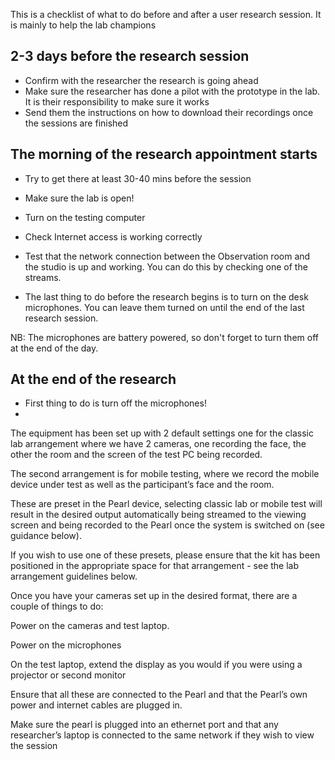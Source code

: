 
This is a checklist of what to do before and after a user research session. It is mainly to help the lab champions

## 2-3 days before the research session
- Confirm with the researcher the research is going ahead
- Make sure the researcher has done a pilot with the prototype in the lab. It is their responsibility to make sure it works
- Send them the instructions on how to download their recordings once the sessions are finished

## The morning of the research appointment starts
- Try to get there at least 30-40 mins before the session
- Make sure the lab is open!
- Turn on the testing computer
- Check Internet access is working correctly
- Test that the network connection between the Observation room and the studio is up and working. You can do this by checking one of the streams.

- The last thing to do before the research begins is to turn on the desk microphones. You can leave them turned on until the end of the last research session.

NB: The microphones are battery powered, so don't forget to turn them off at the end of the day.


## At the end of the research
- First thing to do is turn off the microphones!
- 


The equipment has been set up with 2 default settings one for the classic lab arrangement where we have 2 cameras, one recording the face, the other the room and the screen of the test PC being recorded.

The second arrangement is for mobile testing, where we record the mobile device under test as well as the participant’s face and the room.

These are preset in the Pearl device, selecting classic lab or mobile test will result in the desired output automatically being streamed to the viewing screen and being recorded to the Pearl once the system is switched on (see guidance below).

If you wish to use one of these presets, please ensure that the kit has been positioned in the appropriate space for that arrangement - see the lab arrangement guidelines below.

Once you have your cameras set up in the desired format, there are a couple of things to do:

Power on the cameras and test laptop.

Power on the microphones

On the test laptop, extend the display as you would if you were using a projector or second monitor

Ensure that all these are connected to the Pearl and that the Pearl’s own power and internet cables are plugged in.

Make sure the pearl is plugged into an ethernet port and that any researcher’s laptop is connected to the same network if they wish to view the session  
